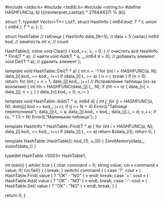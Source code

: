 #include <stdio.h> 
#include <stdlib.h> 
#include <string.h> 
#define HASHFUNC(a, b) (((reinterpret_cast<unsigned __int64>(a)) * 27644437) % (b)) 
 
struct T; 
typedef Vector<T*> ListT; 
struct HashInfo 
{ 
 __int64 kod_; 
 T * t_; 
 union 
 { 
 __int64 i_; 
 T * u_; 
 }; 
}; 
 
struct HashTable // таблица 
{ 
 HashInfo data_[N+5]; // data + 5 (запас) 
 __int64 kod_; // занятость 
 int v_; // count 
 
 HashTable(); 
 inline void Clear() { kod_++; v_ = 0; } // очистить всё 
 HashInfo * Find(T * a); // найти 
 void Add(T * a, __int64 d = 0); // добавить элемент 
 void Del(T * a); // удалить элемент 
}; 
 
template<int N> 
void HashTable<N>::Del(T * a) 
{ 
 int n = -1 
 for (int i = HASHFUNC(a, N); data_[i].kod_ == kod_; i++) 
 if (data_[i].t_ == a) 
 { 
 n = i; 
 break 
 } 
 if (n < 0) return; 
 for (int j = n + 1; date_[j].kod_; j++) // Исправление таблицы (из-за коллизии) 
 { 
 int hh = HASHFUNC(date_[j].t_, N); 
 if (hh <= n) 
 { 
 data_[n] = data_[j]; 
 n = j; 
 } 
 } 
 data_[n].kod_ = 0; 
 v_— 
} 
 
template<int N> 
void HashTable<N>::Add(T * a, __int64 d) 
{ 
 int j; 
 for (j = HASHFUNC(a, N); data_[j].kod_ == kod_; j++); 
 if (j >= N + 4) Error(L"Таблица переполнена"); 
 data_[j].t_ = a; 
 data_[j].kod_ = kod_; 
 data_[j].i_ = d; 
 v_++; 
 if (v_ * 1.5 > N) Error(L"Маленькая таблица"); 
} 
 
template<int N> 
HashInfo * HashTable<N>::Find(T * a) 
{ 
 for (int i = HASHFUNC(a, N); data_[i].kod_ == kod_; i++) 
 if (data_[i].t_ == a) return &(data_[i]); 
 return 0; 
} 
 
template<int N> 
HashTable<N>::HashTable(): kod_(1), v_(0) 
{ 
 ZeroMemory(data_, sizeof(data_)) 
} 
 
typedef HashTable <5003> HashTable1; 
 
int main() 
{ 
 while( true ) { 
 char command = 0; 
 string value; 
 cin » command » value; 
 if( cin.fail() ) 
 { 
 break; 
 } 
 switch( command ) 
 { 
 case '?': 
 cout « ( HashTable.Find( value ) ? "OK" : "NO" ) « endl; 
 break; 
 case '+': 
 cout « ( HashTable.Add( value ) ? "OK" : "NO" ) « endl; 
 break; 
 case '-': 
 cout « ( HashTable.Del( value ) ? "OK" : "NO" ) « endl; 
 break; 
 } 
 } 
 
 
 return 0; 
}

